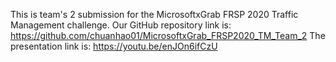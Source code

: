 This is team's 2 submission for the  MicrosoftxGrab FRSP 2020 Traffic Management challenge.
Our GitHub repository link is: https://github.com/chuanhao01/MicrosoftxGrab_FRSP2020_TM_Team_2
The presentation link is: https://youtu.be/enJOn6ifCzU
